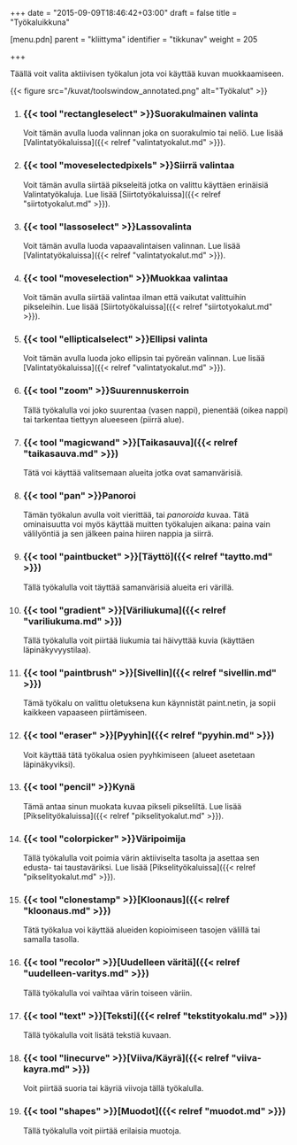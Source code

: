 +++
date = "2015-09-09T18:46:42+03:00"
draft = false
title = "Työkaluikkuna"

[menu.pdn]
    parent = "kliittyma"
    identifier = "tikkunav"
    weight = 205

+++

Täällä voit valita aktiivisen työkalun jota voi käyttää kuvan muokkaamiseen.

{{< figure src="/kuvat/toolswindow_annotated.png" alt="Työkalut" >}}

1. ### {{< tool "rectangleselect" >}}Suorakulmainen valinta

    Voit tämän avulla luoda valinnan joka on suorakulmio tai neliö. Lue lisää [Valintatyökaluissa]({{< relref "valintatyokalut.md" >}}).

1. ### {{< tool "moveselectedpixels" >}}Siirrä valintaa

    Voit tämän avulla siirtää pikseleitä jotka on valittu käyttäen erinäisiä Valintatyökaluja. Lue lisää [Siirtotyökaluissa]({{< relref "siirtotyokalut.md" >}}).

1. ### {{< tool "lassoselect" >}}Lassovalinta

    Voit tämän avulla luoda vapaavalintaisen valinnan. Lue lisää [Valintatyökaluissa]({{< relref "valintatyokalut.md" >}}).

1. ### {{< tool "moveselection" >}}Muokkaa valintaa

    Voit tämän avulla siirtää valintaa ilman että vaikutat valittuihin pikseleihin. Lue lisää [Siirtotyökaluissa]({{< relref "siirtotyokalut.md" >}}).

1. ### {{< tool "ellipticalselect" >}}Ellipsi valinta

    Voit tämän avulla luoda joko ellipsin tai pyöreän valinnan. Lue lisää [Valintatyökaluissa]({{< relref "valintatyokalut.md" >}}).

1. ### {{< tool "zoom" >}}Suurennuskerroin

    Tällä työkalulla voi joko suurentaa (vasen nappi), pienentää (oikea nappi) tai tarkentaa tiettyyn alueeseen (piirrä alue).

1. ### {{< tool "magicwand" >}}[Taikasauva]({{< relref "taikasauva.md" >}})

    Tätä voi käyttää valitsemaan alueita jotka ovat samanvärisiä.

1. ### {{< tool "pan" >}}Panoroi

    Tämän työkalun avulla voit vierittää, tai *panoroida* kuvaa. Tätä ominaisuutta voi myös käyttää muitten työkalujen aikana: paina vain välilyöntiä
    ja sen jälkeen paina hiiren nappia ja siirrä.

1. ### {{< tool "paintbucket" >}}[Täyttö]({{< relref "taytto.md" >}})

    Tällä työkalulla voit täyttää samanvärisiä alueita eri värillä.

1. ### {{< tool "gradient" >}}[Väriliukuma]({{< relref "variliukuma.md" >}})

    Tällä työkalulla voit piirtää liukumia tai häivyttää kuvia (käyttäen läpinäkyvyystilaa).

1. ### {{< tool "paintbrush" >}}[Sivellin]({{< relref "sivellin.md" >}})

    Tämä työkalu on valittu oletuksena kun käynnistät paint.netin, ja sopii kaikkeen vapaaseen piirtämiseen.

1. ### {{< tool "eraser" >}}[Pyyhin]({{< relref "pyyhin.md" >}})

    Voit käyttää tätä työkalua osien pyyhkimiseen (alueet asetetaan läpinäkyviksi).

1. ### {{< tool "pencil" >}}Kynä

    Tämä antaa sinun muokata kuvaa pikseli pikseliltä. Lue lisää [Pikselityökaluissa]({{< relref "pikselityokalut.md" >}}).

1. ### {{< tool "colorpicker" >}}Väripoimija

    Tällä työkalulla voit poimia värin aktiiviselta tasolta ja asettaa sen edusta- tai taustaväriksi. Lue lisää [Pikselityökaluissa]({{< relref "pikselityokalut.md" >}}).

1. ### {{< tool "clonestamp" >}}[Kloonaus]({{< relref "kloonaus.md" >}})

    Tätä työkalua voi käyttää alueiden kopioimiseen tasojen välillä tai samalla tasolla.

1. ### {{< tool "recolor" >}}[Uudelleen väritä]({{< relref "uudelleen-varitys.md" >}})

    Tällä työkalulla voi vaihtaa värin toiseen väriin.

1. ### {{< tool "text" >}}[Teksti]({{< relref "tekstityokalu.md" >}})

    Tällä työkalulla voit lisätä tekstiä kuvaan.

1. ### {{< tool "linecurve" >}}[Viiva/Käyrä]({{< relref "viiva-kayra.md" >}})

    Voit piirtää suoria tai käyriä viivoja tällä työkalulla.

1. ### {{< tool "shapes" >}}[Muodot]({{< relref "muodot.md" >}})

    Tällä työkalulla voit piirtää erilaisia muotoja.
